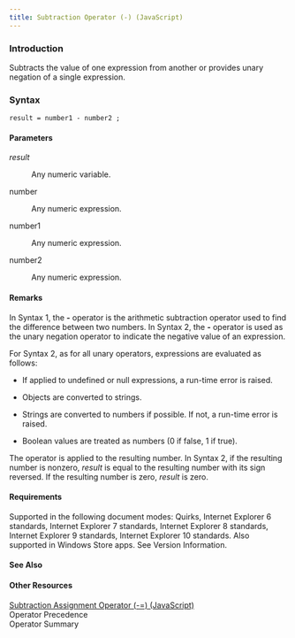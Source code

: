 ```yaml
---
title: Subtraction Operator (-) (JavaScript)
---
```


### Introduction 

 Subtracts the value of one expression from another or provides unary negation of a single expression.

### Syntax 

```
result = number1 - number2 ;
```

#### Parameters 

<div id="sectionSection0" class="section" name="collapseableSection" style="" expanded="true">
  <dl class="authored">
    <dt>
      <i xmlns:util="util">result</i>
    </dt>
    <dd>
      <p xmlns:util="util">
        Any numeric variable.
      </p>
    </dd>
    <dt>
      <span class="parameter" sdata="paramReference" xmlns:util="util">number</span>
    </dt>
    <dd>
      <p xmlns:util="util">
        Any numeric expression.
      </p>
    </dd>
    <dt>
      <span class="parameter" sdata="paramReference" xmlns:util="util">number1</span>
    </dt>
    <dd>
      <p xmlns:util="util">
        Any numeric expression.
      </p>
    </dd>
    <dt>
      <span class="parameter" sdata="paramReference" xmlns:util="util">number2</span>
    </dt>
    <dd>
      <p xmlns:util="util">
        Any numeric expression.
      </p>
    </dd>
  </dl>
</div>

#### Remarks 

<div id="languageReferenceRemarksSection" class="section" name="collapseableSection" style="">
  <p xmlns:util="util">
    In Syntax 1, the <b>-</b> operator is the arithmetic subtraction operator used to find the difference between two numbers. In Syntax 2, the <b>-</b> operator is used as the unary negation
    operator to indicate the negative value of an expression.
  </p>
  <p xmlns:util="util">
    For Syntax 2, as for all unary operators, expressions are evaluated as follows:
  </p>
  <ul xmlns:util="util">
    <li>
      <p>
        If applied to undefined or <span sdata="langKeyword" value="null"><span class="keyword">null</span></span> expressions, a run-time error is raised.
      </p>
    </li>
    <li>
      <p>
        Objects are converted to strings.
      </p>
    </li>
    <li>
      <p>
        Strings are converted to numbers if possible. If not, a run-time error is raised.
      </p>
    </li>
    <li>
      <p>
        Boolean values are treated as numbers (0 if false, 1 if true).
      </p>
    </li>
  </ul>
  <p xmlns:util="util">
    The operator is applied to the resulting number. In Syntax 2, if the resulting number is nonzero, <i>result</i> is equal to the resulting number with its sign reversed. If the resulting number is
    zero, <i>result</i> is zero.
  </p>
</div>

#### Requirements 

<div id="requirementsTitleSection" class="section" name="collapseableSection" style="">
  <p xmlns:util="util"></p>
  <p>
    Supported in the following document modes: Quirks, Internet Explorer 6 standards, Internet Explorer 7 standards, Internet Explorer 8 standards, Internet Explorer 9 standards, Internet Explorer 10
    standards. Also supported in Windows Store apps. See Version Information.
  </p>
</div>

#### See Also 

<div id="seeAlsoSection" class="section" name="collapseableSection" style="">
  <h4 class="subHeading">
    Other Resources
  </h4>
  <div class="seeAlsoStyle">
    <span sdata="link" xmlns:util="util"><a href="a03adbd8-75fa-4633-80c5-f7215332a8ef.htm">Subtraction Assignment Operator (-=) (JavaScript)</a></span>
  </div>
  <div class="seeAlsoStyle">
    <span sdata="link" xmlns:util="util">Operator Precedence</span>
  </div>
  <div class="seeAlsoStyle">
    <span sdata="link" xmlns:util="util">Operator Summary</span>
  </div>
</div>

